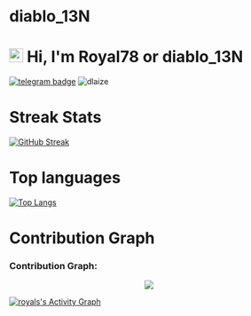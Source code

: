 # diablo_13N
<h1 align="left"><img src="https://media.giphy.com/media/hvRJCLFzcasrR4ia7z/giphy.gif" width="25px"> Hi, I'm Royal78 or diablo_13N</h1>

[![telegram badge](https://img.shields.io/badge/Royal78-00adb5?style=flat&logo=telegram)](https://t.me/diablo_13N)  <img src="https://komarev.com/ghpvc/?username=royal78&label=Profile%20views&color=00adb5&style=flat" alt="dlaize" />
# Streak Stats

[![GitHub Streak](https://github-readme-streak-stats.herokuapp.com?user=royal78&theme=prussian&hide_border=true)](https://git.io/streak-stats)

# Top languages

[![Top Langs](https://github-readme-stats.vercel.app/api/top-langs/?username=royal78&layout=compact)](https://github.com/anuraghazra/github-readme-stats)

# Contribution Graph
### Contribution Graph:

<p align="center">
  <a href="https://github.com/royal78">
    <img src="https://github-readme-streak-stats.herokuapp.com/?user=royal78#version3"/>
  </a>
</p>
<a href="https://github.com/royal78"><img alt="royals's Activity Graph" src="https://activity-graph.herokuapp.com/graph?username=royal78&bg_color=1F222E&color=F8D866&line=F85D7F&point=FFFFFF&hide_border=true" /></a>

